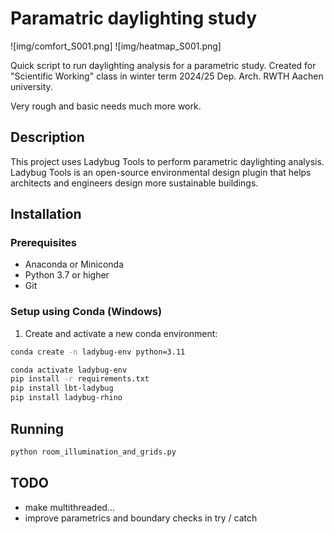 # Paramatric daylighting study

![img/comfort_S001.png]
![img/heatmap_S001.png]


Quick script to run daylighting analysis for a parametric study. 
Created for "Scientific Working" class in winter term 2024/25  Dep. Arch. RWTH Aachen university.

Very rough and basic needs much more work.

## Description

This project uses Ladybug Tools to perform parametric daylighting analysis. Ladybug Tools is an open-source environmental design plugin that helps architects and engineers design more sustainable buildings.

## Installation

### Prerequisites
- Anaconda or Miniconda
- Python 3.7 or higher
- Git

### Setup using Conda (Windows)

1. Create and activate a new conda environment:

```bash
conda create -n ladybug-env python=3.11
```


```bash
conda activate ladybug-env
pip install -r requirements.txt
pip install lbt-ladybug
pip install ladybug-rhino
```

## Running
```bash
python room_illumination_and_grids.py
````
## TODO
- make multithreaded... 
- improve parametrics and boundary checks in try / catch
